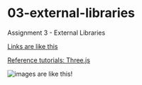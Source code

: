 # 03-external-libraries

 Assignment 3 - External Libraries

 [Links are like this](https://google.com)
 
 [Reference tutorials: Three.js ](https://www.youtube.com/watch?v=Q7AOvWpIVHU)

 ![images are like this!](bkgd.jpg)

